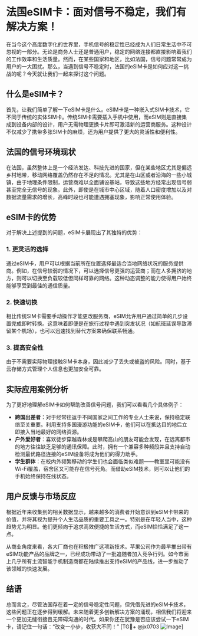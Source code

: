 # 法国eSIM卡：面对信号不稳定，我们有解决方案！

在当今这个高度数字化的世界里，手机信号的稳定性已经成为人们日常生活中不可忽视的一部分。无论是商务人士还是普通用户，稳定的网络连接都直接影响着我们的工作效率和生活质量。然而，在某些国家和地区，比如法国，信号问题常常成为用户的一大困扰。那么，当遇到信号不稳定时，法国的eSIM卡是如何应对这一挑战的呢？今天就让我们一起来探讨这个问题。

## 什么是eSIM卡？

首先，让我们简单了解一下eSIM卡是什么。eSIM卡是一种嵌入式SIM卡技术，它不同于传统的实体SIM卡。传统SIM卡需要插入手机中使用，而eSIM则是直接集成到设备内部的设计，用户无需物理更换卡片即可激活新的运营商服务。这种设计不仅减少了携带多张SIM卡的麻烦，还为用户提供了更大的灵活性和便利性。

## 法国的信号环境现状

在法国，虽然整体上是一个经济发达、科技先进的国家，但在某些地区尤其是偏远乡村地带，移动网络覆盖仍然存在不足的情况。尤其是在山区或者沿海的一些小城镇，由于地理条件限制，运营商难以全面铺设基站，导致这些地方经常出现信号弱甚至完全无信号的现象。此外，即使是在城市中心区域，随着人口密度增加以及对数据流量需求的增长，高峰时段也可能遭遇拥塞现象，影响正常使用体验。

## eSIM卡的优势

对于解决上述提到的问题，eSIM卡展现出了其独特的优势：

### 1. 更灵活的选择
通过eSIM卡，用户可以根据当前所在位置选择最适合当地网络状况的服务提供商。例如，在信号较弱的情况下，可以选择信号更强的运营商；而在人多拥挤的地方，则可以切换至负载较低但同样可靠的网络。这种动态调整的能力使得用户始终能够享受到最佳的通信质量。

### 2. 快速切换
相比传统SIM卡需要手动操作才能更改服务商，eSIM允许用户通过简单的几步设置完成即时转换。这意味着即便是在旅行过程中遇到突发状况（如航班延误导致滞留某个机场），也可以迅速找到替代方案来确保联系畅通。

### 3. 提高安全性
由于不需要实际物理接触SIM卡本身，因此减少了丢失或被盗的风险。同时，基于云存储方式管理个人信息也更加安全可靠。

## 实际应用案例分析

为了更好地理解eSIM卡如何帮助改善信号问题，我们可以看看几个具体例子：
- **跨国出差者**：对于经常往返于不同国家之间工作的专业人士来说，保持稳定联络至关重要。利用支持多国漫游功能的eSIM卡，他们可以在抵达目的地后立即接入当地最好的网络资源。
- **户外爱好者**：喜欢徒步穿越森林或是攀爬高山的朋友可能会发现，在远离都市的地方往往缺乏足够的通讯保障。此时，拥有一个兼容多种频段并且支持自动检测最优路径连接的eSIM设备将成为他们的得力助手。
- **学生群体**：在校内外频繁移动的学生们也会面临类似难题——教室里可能没有Wi-Fi覆盖，宿舍区又可能存在信号死角。而借助eSIM技术，则可以让他们的手机始终保持在线状态。

## 用户反馈与市场反应

根据近年来收集到的相关数据显示，越来越多的消费者开始意识到eSIM卡带来的价值，并将其视为提升个人生活品质的重要工具之一。特别是在年轻人当中，这种趋势尤为明显。他们更倾向于追求高效便捷的生活方式，而eSIM恰恰满足了这一点。

从商业角度来看，各大厂商也在积极推广这项新技术。苹果公司作为最早推出带有eSIM功能产品的品牌之一，已经成功带动了一批追随者加入竞争行列。如今市面上几乎所有主流智能手机制造商都在陆续推出支持eSIM的产品线，进一步推动了该领域的快速发展。

## 结语

总而言之，尽管法国存在着一定的信号稳定性问题，但凭借先进的eSIM卡技术，这些问题正在逐步得到缓解。未来随着更多创新解决方案的涌现，相信我们将迎来一个更加无缝衔接且无障碍沟通的时代。如果你还在犹豫是否应该尝试一下eSIM卡，请记住一句话：“改变一小步，收获大不同！” [TG💪+ @jx0703 ![Image](https://github.com/user-attachments/assets/dbca1d08-cadb-493c-b0ec-ad6f7a83f270)]